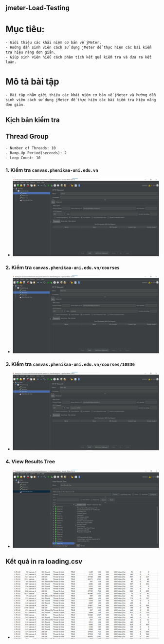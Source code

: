 ## jmeter-Load-Testing

# Mục tiêu:
    - Giới thiệu các khái niệm cơ bản về jMeter.
    - Hướng dẫn sinh viên cách sử dụng jMeter để thực hiện các bài kiểm tra hiệu năng đơn giản.
    - Giúp sinh viên hiểu cách phân tích kết quả kiểm tra và đưa ra kết luận. 
# Mô tả bài tập
    - Bài tập nhằm giới thiệu các khái niệm cơ bản về jMeter và hướng dẫn sinh viên cách sử dụng jMeter để thực hiện các bài kiểm tra hiệu năng đơn giản.
## Kịch bản kiểm tra
## Thread Group
    - Number of Threads: 10
    - Ramp-Up Period(seconds): 2
    - Loop Count: 10

### 1. Kiểm tra `canvas.phenikaa-uni.edu.vn`
- ![alt text](image.png)


### 2. Kiểm tra `canvas.phenikaa-uni.edu.vn/courses`
- ![alt text](image-1.png)

### 3. Kiểm tra `canvas.phenikaa-uni.edu.vn/courses/10836`
- ![alt text](image-2.png)

### 4. View Results Tree
- ![alt text](image-3.png)
## Kết quả in ra loading.csv
- ![alt text](image-4.png)
